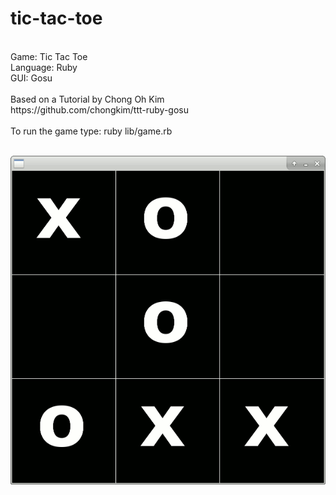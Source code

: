 # tic-tac-toe
<br>
Game: Tic Tac Toe<br>
Language: Ruby<br>
GUI: Gosu<br>
<br>
Based on a Tutorial by Chong Oh Kim<br>
https://github.com/chongkim/ttt-ruby-gosu<br><br>
To run the game type: ruby lib/game.rb<br><br>
 
![alt tag](https://raw.githubusercontent.com/doctorru/tic-tac-toe/master/screenshot.png)
